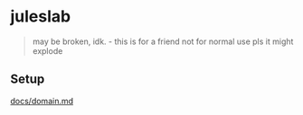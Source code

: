 # juleslab
> may be broken, idk. - this is for a friend not for normal use pls it might explode

## Setup

[docs/domain.md](docs/domain.md)

